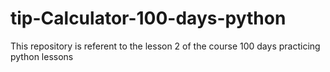 # tip-Calculator-100-days-python
This repository is referent to the lesson 2 of the course 100 days practicing python lessons

